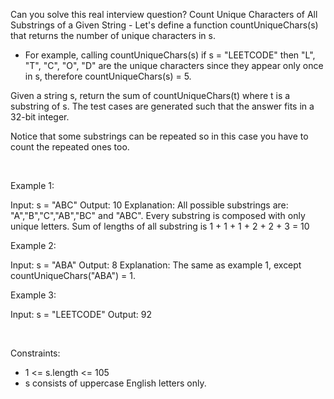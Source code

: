Can you solve this real interview question? Count Unique Characters of All Substrings of a Given String - Let's define a function countUniqueChars(s) that returns the number of unique characters in s.

 * For example, calling countUniqueChars(s) if s = "LEETCODE" then "L", "T", "C", "O", "D" are the unique characters since they appear only once in s, therefore countUniqueChars(s) = 5.

Given a string s, return the sum of countUniqueChars(t) where t is a substring of s. The test cases are generated such that the answer fits in a 32-bit integer.

Notice that some substrings can be repeated so in this case you have to count the repeated ones too.

 

Example 1:


Input: s = "ABC"
Output: 10
Explanation: All possible substrings are: "A","B","C","AB","BC" and "ABC".
Every substring is composed with only unique letters.
Sum of lengths of all substring is 1 + 1 + 1 + 2 + 2 + 3 = 10


Example 2:


Input: s = "ABA"
Output: 8
Explanation: The same as example 1, except countUniqueChars("ABA") = 1.


Example 3:


Input: s = "LEETCODE"
Output: 92


 

Constraints:

 * 1 <= s.length <= 105
 * s consists of uppercase English letters only.